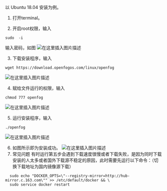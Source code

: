 以 Ubuntu 18.04 安装为例。

 1.  打开terminal。

 3. 开启root权限，输入
```
sudo  -i 
```
输入密码，如图
![在这里插入图片描述](https://img-blog.csdnimg.cn/20190507162146505.png)
 
 3. 下载安装程序，输入
 

```
wget https://download.openfogos.com/linux/openfog
```
 ![在这里插入图片描述](https://img-blog.csdnimg.cn/20190507162612631.png?x-oss-process=image/watermark,type_ZmFuZ3poZW5naGVpdGk,shadow_10,text_aHR0cHM6Ly9ibG9nLmNzZG4ubmV0L3dlaXhpbl80NDM4ODUxMQ==,size_16,color_FFFFFF,t_70)
 
 4. 赋给文件运行的权限，输入

```
chmod 777 openfog
```
![在这里插入图片描述](https://img-blog.csdnimg.cn/20190507162713152.png)

 5. 运行安装程序，输入  
 ```
 ./openfog
 ```
![在这里插入图片描述](https://img-blog.csdnimg.cn/20190507163904232.png)

 6.   如图所示即为安装成功。
 ![在这里插入图片描述](https://img-blog.csdnimg.cn/20190507163936131.png)
7. 常见问题
有时运行第五步会遇到下载速度很慢或者下载失败，是因为同时下载安装的人太多或者国外下载源不稳定的原因，此时需要先运行以下命令：（切换下载地址为国内镜像源下载）

```
  sudo echo "DOCKER_OPTS=\"--registry-mirror=http://hub-mirror.c.163.com\"" >> /etc/default/docker && \
  sudo service docker restart
```
